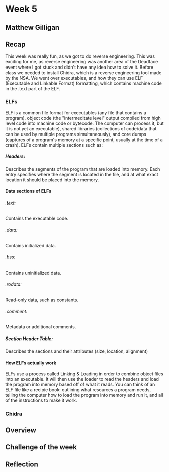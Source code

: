 # Week 5
## Matthew Gilligan

## Recap

This week was really fun, as we got to do reverse engineering. This was exciting for me, as reverse engineering was another area of the Deadface event where I got stuck and didn't have any idea how to solve it. Before class we needed to install Ghidra, which is a reverse engineering tool made by the NSA. We went over executables, and how they can use ELF (Executable and Linkable Format) formatting, which contains machine code in the .text part of the ELF. 

### ELFs
ELF is a common file format for executables (any file that contains a program), object code (the "intermeditate level" output compiled from high level code into machine code or bytecode. The computer can process it, but it is not yet an executable), shared libraries (collections of code/data that can be used by multiple programs simultaneously), and core dumps (captures of a program's memory at a specific point, usually at the time of a crash). ELFs contain multiple sections such as:

##### Headers:
Describes the segments of the program that are loaded into memory. Each entry specifies where the segment is located in the file, and at what exact location it should be placed into the memory. 

#### Data sections of ELFs
###### .text:
Contains the executable code.

###### .data:
Contains initialized data.

###### .bss: 
Contains uninitialized data.

###### .rodata: 
Read-only data, such as constants.

###### .comment: 
Metadata or additional comments. 

##### Section Header Table: 
Describes the sections and their attributes (size, location, alignment)

#### How ELFs actually work
ELFs use a process called Linking & Loading in order to combine object files into an executable. It will then use the loader to read the headers and load the program into memory based off of what it reads. You can think of an ELF file like a recipie book: outlining what resources a program needs, telling the computer how to load the program into memory and run it, and all of the instructions to make it work.


### Ghidra


## Overview



## Challenge of the week

## Reflection
